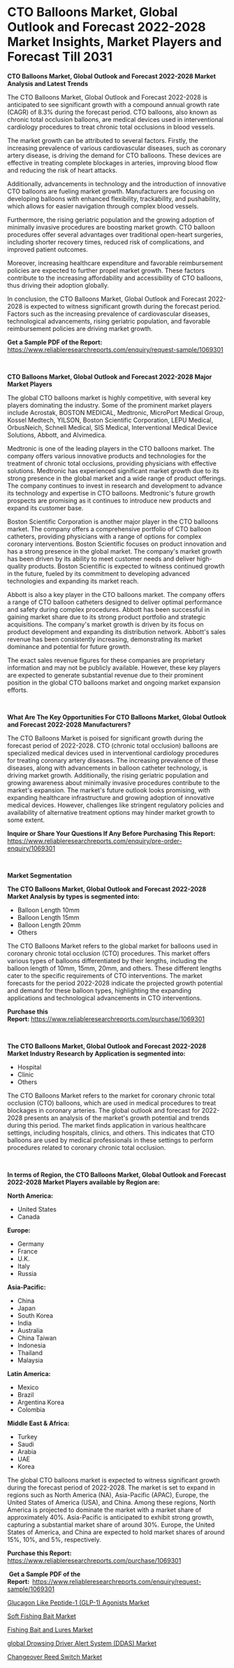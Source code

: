 <p><h1>CTO Balloons Market, Global Outlook and Forecast 2022-2028 Market Insights, Market Players and Forecast Till 2031</h1></p><p><strong>CTO Balloons Market, Global Outlook and Forecast 2022-2028 Market Analysis and Latest Trends</strong></p>
<p><p>The CTO Balloons Market, Global Outlook and Forecast 2022-2028 is anticipated to see significant growth with a compound annual growth rate (CAGR) of 8.3% during the forecast period. CTO balloons, also known as chronic total occlusion balloons, are medical devices used in interventional cardiology procedures to treat chronic total occlusions in blood vessels.</p><p>The market growth can be attributed to several factors. Firstly, the increasing prevalence of various cardiovascular diseases, such as coronary artery disease, is driving the demand for CTO balloons. These devices are effective in treating complete blockages in arteries, improving blood flow and reducing the risk of heart attacks.</p><p>Additionally, advancements in technology and the introduction of innovative CTO balloons are fueling market growth. Manufacturers are focusing on developing balloons with enhanced flexibility, trackability, and pushability, which allows for easier navigation through complex blood vessels.</p><p>Furthermore, the rising geriatric population and the growing adoption of minimally invasive procedures are boosting market growth. CTO balloon procedures offer several advantages over traditional open-heart surgeries, including shorter recovery times, reduced risk of complications, and improved patient outcomes.</p><p>Moreover, increasing healthcare expenditure and favorable reimbursement policies are expected to further propel market growth. These factors contribute to the increasing affordability and accessibility of CTO balloons, thus driving their adoption globally.</p><p>In conclusion, the CTO Balloons Market, Global Outlook and Forecast 2022-2028 is expected to witness significant growth during the forecast period. Factors such as the increasing prevalence of cardiovascular diseases, technological advancements, rising geriatric population, and favorable reimbursement policies are driving market growth.</p></p>
<p><strong>Get a Sample PDF of the Report:&nbsp;</strong> <a href="https://www.reliableresearchreports.com/enquiry/request-sample/1069301">https://www.reliableresearchreports.com/enquiry/request-sample/1069301</a></p>
<p>&nbsp;</p>
<p><strong>CTO Balloons Market, Global Outlook and Forecast 2022-2028 Major Market Players</strong></p>
<p><p>The global CTO balloons market is highly competitive, with several key players dominating the industry. Some of the prominent market players include Acrostak, BOSTON MEDICAL, Medtronic, MicroPort Medical Group, Kossel Medtech, YILSON, Boston Scientific Corporation, LEPU Medical, OrbusNeich, Schnell Medical, SIS Medical, Interventional Medical Device Solutions, Abbott, and Alvimedica.</p><p>Medtronic is one of the leading players in the CTO balloons market. The company offers various innovative products and technologies for the treatment of chronic total occlusions, providing physicians with effective solutions. Medtronic has experienced significant market growth due to its strong presence in the global market and a wide range of product offerings. The company continues to invest in research and development to advance its technology and expertise in CTO balloons. Medtronic's future growth prospects are promising as it continues to introduce new products and expand its customer base.</p><p>Boston Scientific Corporation is another major player in the CTO balloons market. The company offers a comprehensive portfolio of CTO balloon catheters, providing physicians with a range of options for complex coronary interventions. Boston Scientific focuses on product innovation and has a strong presence in the global market. The company's market growth has been driven by its ability to meet customer needs and deliver high-quality products. Boston Scientific is expected to witness continued growth in the future, fueled by its commitment to developing advanced technologies and expanding its market reach.</p><p>Abbott is also a key player in the CTO balloons market. The company offers a range of CTO balloon catheters designed to deliver optimal performance and safety during complex procedures. Abbott has been successful in gaining market share due to its strong product portfolio and strategic acquisitions. The company's market growth is driven by its focus on product development and expanding its distribution network. Abbott's sales revenue has been consistently increasing, demonstrating its market dominance and potential for future growth.</p><p>The exact sales revenue figures for these companies are proprietary information and may not be publicly available. However, these key players are expected to generate substantial revenue due to their prominent position in the global CTO balloons market and ongoing market expansion efforts.</p></p>
<p>&nbsp;</p>
<p><strong>What Are The Key Opportunities For CTO Balloons Market, Global Outlook and Forecast 2022-2028 Manufacturers?</strong></p>
<p><p>The CTO Balloons Market is poised for significant growth during the forecast period of 2022-2028. CTO (chronic total occlusion) balloons are specialized medical devices used in interventional cardiology procedures for treating coronary artery diseases. The increasing prevalence of these diseases, along with advancements in balloon catheter technology, is driving market growth. Additionally, the rising geriatric population and growing awareness about minimally invasive procedures contribute to the market's expansion. The market's future outlook looks promising, with expanding healthcare infrastructure and growing adoption of innovative medical devices. However, challenges like stringent regulatory policies and availability of alternative treatment options may hinder market growth to some extent.</p></p>
<p><strong>Inquire or Share Your Questions If Any Before Purchasing This Report:</strong> <a href="https://www.reliableresearchreports.com/enquiry/pre-order-enquiry/1069301">https://www.reliableresearchreports.com/enquiry/pre-order-enquiry/1069301</a></p>
<p>&nbsp;</p>
<p><strong>Market Segmentation</strong></p>
<p><strong>The CTO Balloons Market, Global Outlook and Forecast 2022-2028 Market Analysis by types is segmented into:</strong></p>
<p><ul><li>Balloon Length 10mm</li><li>Balloon Length 15mm</li><li>Balloon Length 20mm</li><li>Others</li></ul></p>
<p><p>The CTO Balloons Market refers to the global market for balloons used in coronary chronic total occlusion (CTO) procedures. This market offers various types of balloons differentiated by their lengths, including the balloon length of 10mm, 15mm, 20mm, and others. These different lengths cater to the specific requirements of CTO interventions. The market forecasts for the period 2022-2028 indicate the projected growth potential and demand for these balloon types, highlighting the expanding applications and technological advancements in CTO interventions.</p></p>
<p><strong>Purchase this Report:&nbsp;</strong><a href="https://www.reliableresearchreports.com/purchase/1069301">https://www.reliableresearchreports.com/purchase/1069301</a></p>
<p>&nbsp;</p>
<p><strong>The CTO Balloons Market, Global Outlook and Forecast 2022-2028 Market Industry Research by Application is segmented into:</strong></p>
<p><ul><li>Hospital</li><li>Clinic</li><li>Others</li></ul></p>
<p><p>The CTO Balloons Market refers to the market for coronary chronic total occlusion (CTO) balloons, which are used in medical procedures to treat blockages in coronary arteries. The global outlook and forecast for 2022-2028 presents an analysis of the market's growth potential and trends during this period. The market finds application in various healthcare settings, including hospitals, clinics, and others. This indicates that CTO balloons are used by medical professionals in these settings to perform procedures related to coronary chronic total occlusion.</p></p>
<p>&nbsp;</p>
<p><strong>In terms of Region, the CTO Balloons Market, Global Outlook and Forecast 2022-2028 Market Players available by Region are:</strong></p>
<p>
    <p> <strong> North America: </strong>
        <ul>
            <li>United States</li>
            <li>Canada</li>
        </ul>
        </p> 
    <p> <strong> Europe: </strong>
        <ul>
            <li>Germany</li>
            <li>France</li>
            <li>U.K.</li>
            <li>Italy</li>
            <li>Russia</li>
        </ul>
        </p> 
    <p> <strong> Asia-Pacific: </strong>
        <ul>
            <li>China</li>
            <li>Japan</li>
            <li>South Korea</li>
            <li>India</li>
            <li>Australia</li>
            <li>China Taiwan</li>
            <li>Indonesia</li>
            <li>Thailand</li>
            <li>Malaysia</li>
        </ul>
        </p> 
    <p> <strong> Latin America: </strong>
        <ul>
            <li>Mexico</li>
            <li>Brazil</li>
            <li>Argentina Korea</li>
            <li>Colombia</li>
        </ul>
        </p> 
    <p> <strong> Middle East & Africa: </strong>
        <ul>
            <li>Turkey</li>
            <li>Saudi</li>
            <li>Arabia</li>
            <li>UAE</li>
            <li>Korea</li>
        </ul>
    </p>
    </p>
<p><p>The global CTO balloons market is expected to witness significant growth during the forecast period of 2022-2028. The market is set to expand in regions such as North America (NA), Asia-Pacific (APAC), Europe, the United States of America (USA), and China. Among these regions, North America is projected to dominate the market with a market share of approximately 40%. Asia-Pacific is anticipated to exhibit strong growth, capturing a substantial market share of around 30%. Europe, the United States of America, and China are expected to hold market shares of around 15%, 10%, and 5%, respectively.</p></p>
<p><strong>Purchase this Report: </strong><a href="https://www.reliableresearchreports.com/purchase/1069301">https://www.reliableresearchreports.com/purchase/1069301</a></p>
<p>&nbsp;<strong>Get a Sample PDF of the Report:&nbsp;&nbsp;</strong><a href="https://www.reliableresearchreports.com/enquiry/request-sample/1069301">https://www.reliableresearchreports.com/enquiry/request-sample/1069301</a></p>
<p><strong></strong></p>
<p><p><a href="https://github.com/luckyshygirl/Market-Research-Report-List-3/blob/main/glucagon-like-peptide-1-glp-1-agonists-market.md">Glucagon Like Peptide-1 (GLP-1) Agonists Market</a></p><p><a href="https://medium.com/p/d02702ccd944/edit">Soft Fishing Bait Market</a></p><p><a href="https://medium.com/p/22ec4f1ae17c/edit">Fishing Bait and Lures Market</a></p><p><a href="https://github.com/vimar16th/Market-Research-Report-List-3/blob/main/global-drowsing-driver-alert-system-ddas-market.md">global Drowsing Driver Alert System (DDAS) Market</a></p><p><a href="https://medium.com/@emilywong49/changeover-reed-switch-market-share-evolution-and-market-growth-trends-2024-2031-63a0536cb8e9">Changeover Reed Switch Market</a></p></p>